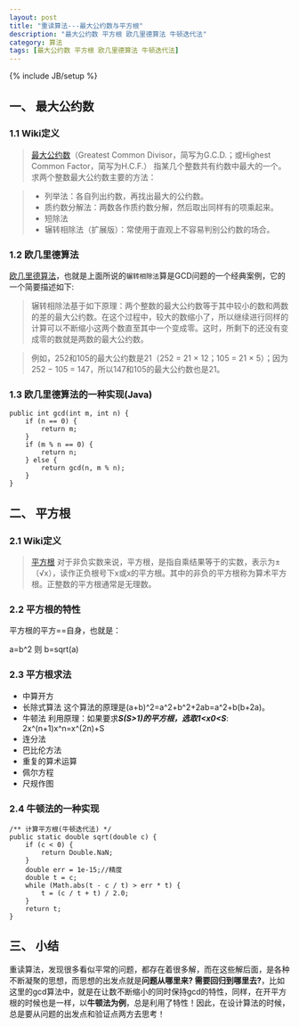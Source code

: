 ```yaml
---
layout: post
title: "重读算法---最大公约数与平方根"
description: "最大公约数 平方根 欧几里德算法 牛顿迭代法"
category: 算法
tags: [最大公约数 平方根 欧几里德算法 牛顿迭代法]
---
```

{% include JB/setup %}


## 一、 最大公约数

### 1.1 Wiki定义

>[最大公约数](http://zh.wikipedia.org/wiki/%E6%9C%80%E5%A4%A7%E5%85%AC%E7%BA%A6%E6%95%B0)（Greatest Common Divisor，简写为G.C.D.；或Highest Common Factor，简写为H.C.F.）
指某几个整数共有约数中最大的一个。
求两个整数最大公约数主要的方法：
<!--break-->
>+ 列举法：各自列出约数，再找出最大的公约数。
>+ 质约数分解法：两数各作质约数分解，然后取出同样有的项乘起来。
>+ 短除法
>+ 辗转相除法（扩展版）：常使用于直观上不容易判别公约数的场合。

### 1.2 欧几里德算法

[欧几里德算法](http://zh.wikipedia.org/wiki/%E6%AC%A7%E5%87%A0%E9%87%8C%E5%BE%B7%E7%AE%97%E6%B3%95)，也就是上面所说的`辗转相除法`算是GCD问题的一个经典案例，它的一个简要描述如下:

>辗转相除法基于如下原理：两个整数的最大公约数等于其中较小的数和两数的差的最大公约数。在这个过程中，较大的数缩小了，所以继续进行同样的计算可以不断缩小这两个数直至其中一个变成零。这时，所剩下的还没有变成零的数就是两数的最大公约数。

> 例如，252和105的最大公约数是21（252 = 21 × 12；105 = 21 × 5）；因为252 − 105 = 147，所以147和105的最大公约数也是21。

### 1.3 欧几里德算法的一种实现(Java)

    public int gcd(int m, int n) {
        if (n == 0) {
            return m;
        }
        if (m % n == 0) {
            return n;
        } else {
            return gcd(n, m % n);
        }
    }


## 二、 平方根

### 2.1 Wiki定义
>[平方根](http://zh.wikipedia.org/wiki/%E5%B9%B3%E6%96%B9%E6%A0%B9)
> 对于非负实数来说，平方根，是指自乘结果等于的实数，表示为±（√x），读作正负根号下x或x的平方根。其中的非负的平方根称为算术平方根。正整数的平方根通常是无理数。

### 2.2 平方根的特性
平方根的平方==自身，也就是：

a=b^2
则
b=sqrt(a)

### 2.3 平方根求法
+ 中算开方
+ 长除式算法
    这个算法的原理是(a+b)^2=a^2+b^2+2ab=a^2+b(b+2a)。
+ 牛顿法
    利用原理：如果要求***S(S>1)***的平方根，选取***1<x0<S***:
2x^(n+1)x^n=x^(2n)+S
+ 连分法
+ 巴比伦方法
+ 重复的算术运算
+ 佩尔方程
+ 尺规作图

### 2.4 牛顿法的一种实现

    /** 计算平方根(牛顿迭代法) */
    public static double sqrt(double c) {
        if (c < 0) {
            return Double.NaN;
        }
        double err = 1e-15;//精度
        double t = c;
        while (Math.abs(t - c / t) > err * t) {
            t = (c / t + t) / 2.0;
        }
        return t;
    }

## 三、 小结
重读算法，发现很多看似平常的问题，都存在着很多解，而在这些解后面，是各种不断凝聚的思想，而思想的出发点就是**问题从哪里来? 需要回归到哪里去?**，比如这里的gcd算法中，就是在让数不断缩小的同时保持gcd的特性，同样，在开平方根的时候也是一样，以**牛顿法为例**，总是利用了特性！因此，在设计算法的时候，总是要从问题的出发点和验证点两方去思考！


